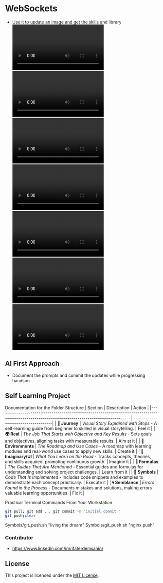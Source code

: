 # WebSockets
- Use it to update an image and get the skills and library 
![Watch 1](readme_watch_1.mp4)
![Watch 2](readme_watch_2.mp4)
![Watch 3](readme_watch_3.mp4)
![Watch 4](readme_watch_4.mp4)
![Watch 5](readme_watch_5.mp4)
![Watch 6](readme_watch_6.mp4)
![Watch 7](readme_watch_7.mp4)

## AI First Approach
- Document the prompts and commit the updates while progressing handson

## Self Learning Project 

Documentation for the Folder Structure
| Section             | Description                                                                                                               | Action              |
|---------------------|---------------------------------------------------------------------------------------------------------------------------|-------------------------------------|
| **🚀 Journey**      | *Visual Story Explained with Steps* - A self-learning guide from beginner to skilled in visual storytelling.              | Feel it |
| **🌍 Real**         | *The Job That Starts with Objective and Key Results* - Sets goals and objectives, aligning tasks with measurable results. | Aim at it   |
| **🌳 Environments** | *The Roadmap and Use Cases* - A roadmap with learning modules and real-world use cases to apply new skills.            | Create it |
| **🌌 Imaginary/UI**    | *What You Learn on the Road* - Tracks concepts, theories, and skills acquired, promoting continuous growth.            | Imagine it |
| **📐 Formulas**     | *The Guides That Are Mentioned* - Essential guides and formulas for understanding and solving project challenges.     |  Learn from it |
| **🔣 Symbols**      | *Code That Is Implemented* - Includes code snippets and examples to demonstrate each concept practically.              |  Execute it   |
| **🌀 Semblance**    | *Errors Found in the Process* - Documents mistakes and solutions, making errors valuable learning opportunities.       |  Fix it   |

Practical Terminal Commands From Your Workstation

```bash
git pull; git add . ; git commit -m "initial commit " 
git push;clear
```
Symbols/git_push.sh "living the dream"
Symbols/git_push.sh "nginx push"


### Contributor
- https://www.linkedin.com/in/rifaterdemsahin/

## License

This project is licensed under the [MIT License](LICENSE).
